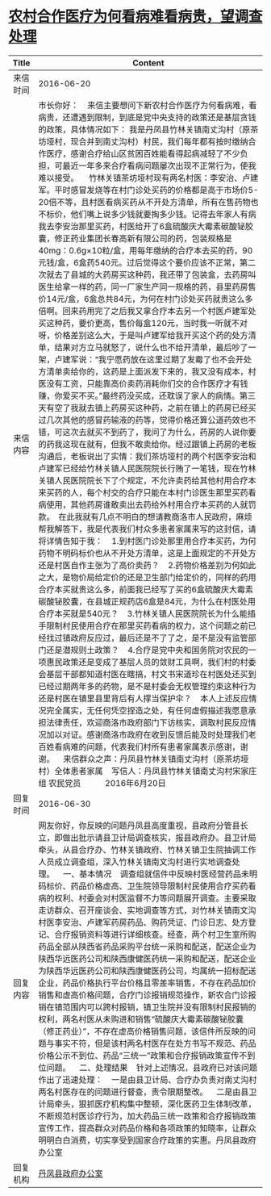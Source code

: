 # <a href="http://www.shangluo.gov.cn/zmhd/ldxxxx.jsp?urltype=leadermail.LeaderMailContentUrl&wbtreeid=1112&leadermailid=3675">农村合作医疗为何看病难看病贵，望调查处理</a>
| Title |                                                                                                                                                                                                                                                                                                                                                                                                                                                                                                                                                                                                                                                                                                                                                                                                             Content                                                                                                                                                                                                                                                                                                                                                                                                                                                                                                                                                                                                                                                                                                                                                                                                              |
|:-----:|----------------------------------------------------------------------------------------------------------------------------------------------------------------------------------------------------------------------------------------------------------------------------------------------------------------------------------------------------------------------------------------------------------------------------------------------------------------------------------------------------------------------------------------------------------------------------------------------------------------------------------------------------------------------------------------------------------------------------------------------------------------------------------------------------------------------------------------------------------------------------------------------------------------------------------------------------------------------------------------------------------------------------------------------------------------------------------------------------------------------------------------------------------------------------------------------------------------------------------------------------------------------------------------------------------------------------------------------------------------------------------------------------------------------------------------------------------------------------------------------------------------------------------------------------------------------------------------------------------------------------------|
| 来信时间  | 2016-06-20                                                                                                                                                                                                                                                                                                                                                                                                                                                                                                                                                                                                                                                                                                                                                                                                                                                                                                                                                                                                                                                                                                                                                                                                                                                                                                                                                                                                                                                                                                                                                                                                                       |
| 来信内容  | 市长你好：    来信主要想问下新农村合作医疗为何看病难，看病贵，还遭遇到限制，到底是党中央支持的政策还是基层贪钱的政策，具体情况如下： 我是丹凤县竹林关镇南丈沟村（原茶坊垭村，现合并到南丈沟村）村民，我们每年都有按时缴纳合作医疗，感谢合疗给山区贫困百姓能看得起病减轻了不少负担，可最近一年多来合疗看病问题屡次出现不正常行为，使我难以接受。 　竹林关镇茶坊垭村现有两名村医：李安治、卢建军。平时感冒发烧等在村门诊处买药的价格都是高于市场价5-20倍不等，且村医看病买药从不开处方清单，所有在售药物也不标价，他们嘴上说多少钱就要掏多少钱。记得去年家人有病我去李安治那里买药，村医给开了6盒硫酸庆大霉素碳酸铋胶囊，修正药业集团长春高新有限公司的药，包装规格是40mg：0.6g×10粒/盒，用每年缴纳的合疗本去买的药，90元钱/盒，6盒药540元。过后觉得这个要价应该不正常，第二次就去了县城的大药房买这种药，我还带了包装盒，去药房叫医生给拿一样的药，同一厂家生产同一规格的药，县里药房售价14元/盒，6盒总共84元，为何在村门诊处买药就贵这么多倍啊。回来药用完了之后我又拿合疗本去另一个村医卢建军处买这种药，要价更高，售价每盒120元，当时我一听就不对呀，价格差别这么大，于是叫卢建军给我开买这个药的处方清单，结果对方立马就怒了，说什么也不给开清单，最后吵了一架，卢建军说：“我宁愿药放在这里过期了发霉了也不会开处方清单卖给你的，这药是上面派发下来的，我又没有成本，村医没有工资，只能靠高价卖药消耗你们交的合作医疗才有钱赚，你爱买不买。”最终药没买成，还耽误了家人的病情。第三天有空了我就去镇上药房买这种药，之前在镇上的药房已经买过几次其他的感冒药输液的药等，觉得价格还算公道药效也不错，可这次去就买不到药了，我问了为什么，药房的人说你要的药我这现在就有，但我不敢卖给你。经过跟镇上药房的老板沟通后，老板说出了实情：我们茶坊垭村的两个村医李安治和卢建军已经给竹林关镇人民医院院长行贿了一笔钱，现在竹林关镇人民医院院长下了个规定，不允许卖药给其他村用合疗本来买药的人，每个村交的合疗只能在本村门诊医生那里买药看病使用，其他药房谁敢卖出去药给外村用合疗本买药的人就罚款。　在此我就有几点不明白的想请教商洛市人民政府，麻烦帮我解答下，我是代表我们村众多患者家属来写的这封信，请将详情告知于我：    1.到村医门诊处那里用合疗本买药，为何药物不明码标价也从不开处方清单，这是上面规定的不开处方还是村医自作主张为了高价卖药？    2.药物价格差别为何如此之大，是物价局给定价的还是卫生部门给定价的，同样的药用合疗本买就贵这么多，前面我已经写了买的6盒硫酸庆大霉素碳酸铋胶囊，在县城正规药店6盒是84元，为什么在村医处用合疗本买就是540元？    3.竹林关镇人民医院院长为什么能插手限制村民使用合疗在那里买药看病的权力，这个问题之前已经找过镇政府反应过，最后还是不了了之，是不是没有监管部门还是潜规则土政策？    4.合疗是党中央和国务院对农民的一项惠民政策还是变成了基层人员的敛财工具啊，我们村的村委会基层干部都知道村医在瞎搞，村文书宋道珍在村医处还买到已经过期两年多的药物，是不是村委会无权管理约束这种行为还是村医在镇里县里背后有人撑当保护伞？    本人上述反应情况完全属实，无任何凭空捏造之处，有任何虚假描述我愿意承担法律责任，欢迎商洛市政府部门下访核实，调取村民反应情况加以对证。感谢商洛市政府在收到反馈后能及时处理我们老百姓看病难的问题，代表我们村所有患者家属表示感谢，谢谢。    来信群众之声：丹凤县竹林关镇南丈沟村（原茶坊垭村）全体患者家属    写信人：丹凤县竹林关镇南丈沟村宋家庄组 农民党员　　　2016年6月20日 |
| 回复时间  | 2016-06-30                                                                                                                                                                                                                                                                                                                                                                                                                                                                                                                                                                                                                                                                                                                                                                                                                                                                                                                                                                                                                                                                                                                                                                                                                                                                                                                                                                                                                                                                                                                                                                                                                       |
| 回复内容  | 网友你好，你反映的问题丹凤县高度重视，县政府分管县长立，即做出批示请县卫计局调查核实，报县政府办。县卫计局牵头，从县合疗办、竹林关镇政府、竹林关镇卫生院抽调工作人员成立调查组，深入竹林关镇南文沟村进行实地调查处理。    一、基本情况    调查组就信件中反映村医经营药品未明码标价、药品价格虚高、卫生院领导限制村民使用合疗买药看病的权利、村委会对村医监督不力等问题展开调查。主要采取走访群众、召开座谈会、实地调查等方式，对竹林关镇南文沟村医李安治、卢建军药房药品、购药凭证、门诊日志、处方登记、合疗报销资料等进行详细核查。经查，两个村卫生室所购药品全部从陕西省药品采购平台统一采购和配送，配送企业为陕西华远医药公司和陕西康健医药统一采购和配送，配送企业为陕西华远医药公司和陕西康健医药公司，均属统一招标配送企业，药品价格执行平台价格且零差率销售，不存在药品加价销售和虚高价格问题，合疗门诊报销规范操作，新农合门诊报销在镇范围内可以跨村报销，镇卫生院并没有限制村民报销的权利，两名村医从未购进和销售“硫酸庆大霉素碳酸铋胶囊（修正药业）”，不存在虚高价格销售问题，该信件所反映的问题与事实不符，但是该村两名村医存在处方书写不规范、药品价格公示不到位、药品“三统一”政策和合疗报销政策宣传不到位问题。    二、处理结果    针对上述情况，县政府已对该问题作出了迅速处理：    一是由县卫计局、合疗办负责对南丈沟村两名村医存在的问题进行督查，责令限期整改。    二是由县卫计局牵头，狠抓医疗机构集中整顿，深化医药卫生体制改革，不断规范村医诊疗行为，加大药品三统一政策和合疗报销政策宣传工作，提高群众对药品价格和各项政策的知晓率，让群众明明白白消费，切实享受到国家合疗政策的实惠。丹凤县政府办公室                                                                                                                                                                                                                                                                                                                                                                                                                                                                                                                                                                                                                                                                                                                                                                                                                                                     |
| 回复机构  | <a href="../../category/agencies/丹凤县政府办公室.md">丹凤县政府办公室</a>                                                                                                                                                                                                                                                                                                                                                                                                                                                                                                                                                                                                                                                                                                                                                                                                                                                                                                                                                                                                                                                                                                                                                                                                                                                                                                                                                                                                                                                                                                                                                                       |